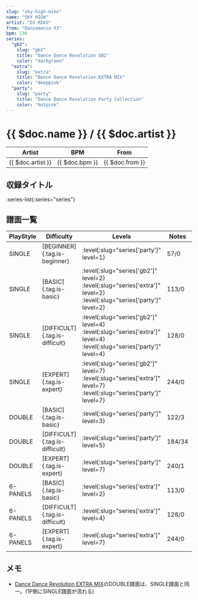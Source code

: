 ```yaml
---
slug: "sky-high-miko"
name: "SKY HIGH"
artist: "DJ MIKO"
from: "Dancemania X3"
bpm: 136
series:
  "gb2":
    slug: "gb2"
    title: "Dance Dance Revolution GB2"
    color: "darkgreen"
  "extra":
    slug: "extra"
    title: "Dance Dance Revolution EXTRA MIX"
    color: "deeppink"
  "party":
    slug: "party"
    title: "Dance Dance Revolution Party Collection"
    color: "hotpink"
---
```


# {{ $doc.name }} / {{ $doc.artist }}

|Artist|BPM|From|
|------|---|----|
|{{ $doc.artist }}|{{ $doc.bpm }}|{{ $doc.from }}|

## 収録タイトル

:series-list{:series="series"}

## 譜面一覧

|PlayStyle|Difficulty|Levels|Notes|Movie|
|---------|----------|------|-----|-----|
|SINGLE|[BEGINNER]{.tag.is-beginner}|:level{:slug="series['party']" level=1}|57/0||
|SINGLE|[BASIC]{.tag.is-basic}|:level{:slug="series['gb2']" level=2} :level{:slug="series['extra']" level=2} :level{:slug="series['party']" level=2}|113/0||
|SINGLE|[DIFFICULT]{.tag.is-difficult}|:level{:slug="series['gb2']" level=4} :level{:slug="series['extra']" level=4} :level{:slug="series['party']" level=4}|128/0||
|SINGLE|[EXPERT]{.tag.is-expert}|:level{:slug="series['gb2']" level=7} :level{:slug="series['extra']" level=7} :level{:slug="series['party']" level=7}|244/0||
|DOUBLE|[BASIC]{.tag.is-basic}|:level{:slug="series['party']" level=3}|122/3||
|DOUBLE|[DIFFICULT]{.tag.is-difficult}|:level{:slug="series['party']" level=5}|184/34||
|DOUBLE|[EXPERT]{.tag.is-expert}|:level{:slug="series['party']" level=7}|240/1||
|6-PANELS|[BASIC]{.tag.is-basic}|:level{:slug="series['extra']" level=2}|113/0||
|6-PANELS|[DIFFICULT]{.tag.is-difficult}|:level{:slug="series['extra']" level=4}|128/0||
|6-PANELS|[EXPERT]{.tag.is-expert}|:level{:slug="series['extra']" level=7}|244/0||

## メモ

- [Dance Dance Revolution EXTRA MIX](/series/extra)のDOUBLE譜面は、SINGLE譜面と同一。(1P側にSINGLE譜面が流れる)

